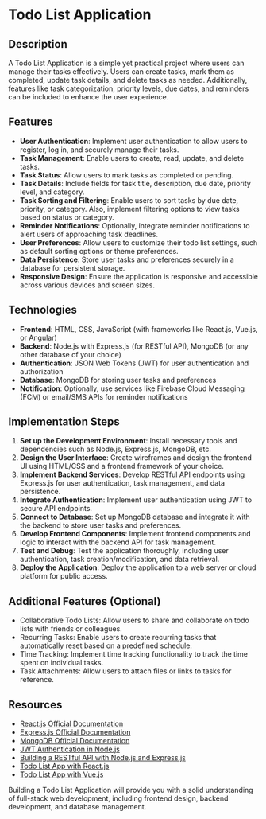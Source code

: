# Todo List Application

## Description
A Todo List Application is a simple yet practical project where users can manage their tasks effectively. Users can create tasks, mark them as completed, update task details, and delete tasks as needed. Additionally, features like task categorization, priority levels, due dates, and reminders can be included to enhance the user experience.

## Features
- **User Authentication**: Implement user authentication to allow users to register, log in, and securely manage their tasks.
- **Task Management**: Enable users to create, read, update, and delete tasks.
- **Task Status**: Allow users to mark tasks as completed or pending.
- **Task Details**: Include fields for task title, description, due date, priority level, and category.
- **Task Sorting and Filtering**: Enable users to sort tasks by due date, priority, or category. Also, implement filtering options to view tasks based on status or category.
- **Reminder Notifications**: Optionally, integrate reminder notifications to alert users of approaching task deadlines.
- **User Preferences**: Allow users to customize their todo list settings, such as default sorting options or theme preferences.
- **Data Persistence**: Store user tasks and preferences securely in a database for persistent storage.
- **Responsive Design**: Ensure the application is responsive and accessible across various devices and screen sizes.

## Technologies
- **Frontend**: HTML, CSS, JavaScript (with frameworks like React.js, Vue.js, or Angular)
- **Backend**: Node.js with Express.js (for RESTful API), MongoDB (or any other database of your choice)
- **Authentication**: JSON Web Tokens (JWT) for user authentication and authorization
- **Database**: MongoDB for storing user tasks and preferences
- **Notification**: Optionally, use services like Firebase Cloud Messaging (FCM) or email/SMS APIs for reminder notifications

## Implementation Steps
1. **Set up the Development Environment**: Install necessary tools and dependencies such as Node.js, Express.js, MongoDB, etc.
2. **Design the User Interface**: Create wireframes and design the frontend UI using HTML/CSS and a frontend framework of your choice.
3. **Implement Backend Services**: Develop RESTful API endpoints using Express.js for user authentication, task management, and data persistence.
4. **Integrate Authentication**: Implement user authentication using JWT to secure API endpoints.
5. **Connect to Database**: Set up MongoDB database and integrate it with the backend to store user tasks and preferences.
6. **Develop Frontend Components**: Implement frontend components and logic to interact with the backend API for task management.
7. **Test and Debug**: Test the application thoroughly, including user authentication, task creation/modification, and data retrieval.
8. **Deploy the Application**: Deploy the application to a web server or cloud platform for public access.

## Additional Features (Optional)
- Collaborative Todo Lists: Allow users to share and collaborate on todo lists with friends or colleagues.
- Recurring Tasks: Enable users to create recurring tasks that automatically reset based on a predefined schedule.
- Time Tracking: Implement time tracking functionality to track the time spent on individual tasks.
- Task Attachments: Allow users to attach files or links to tasks for reference.

## Resources
- [React.js Official Documentation](https://reactjs.org/docs/getting-started.html)
- [Express.js Official Documentation](https://expressjs.com/)
- [MongoDB Official Documentation](https://docs.mongodb.com/)
- [JWT Authentication in Node.js](https://jwt.io/introduction/)
- [Building a RESTful API with Node.js and Express.js](https://www.digitalocean.com/community/tutorials/nodejs-express-basics)
- [Todo List App with React.js](https://www.freecodecamp.org/news/how-to-build-a-todo-list-with-react-hooks-ebaa4e3db3b/)
- [Todo List App with Vue.js](https://scotch.io/tutorials/build-a-to-do-app-with-vue-js-2)

Building a Todo List Application will provide you with a solid understanding of full-stack web development, including frontend design, backend development, and database management.
